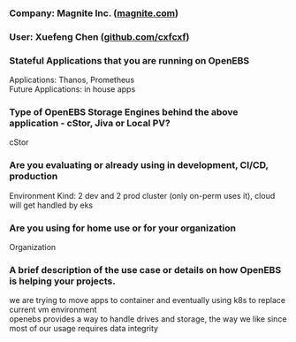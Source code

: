 ### **Company**: Magnite Inc. ([magnite.com](https://www.magnite.com/))
### **User**: Xuefeng Chen ([github.com/cxfcxf](https://github.com/cxfcxf))

### **Stateful Applications that you are running on OpenEBS**
Applications: Thanos, Prometheus</br>
Future Applications: in house apps

### **Type of OpenEBS Storage Engines behind the above application - cStor, Jiva or Local PV?**
cStor

### **Are you evaluating or already using in development, CI/CD, production**
Environment Kind: 2 dev and 2 prod cluster (only on-perm uses it), cloud will get handled by eks

### **Are you using for home use or for your organization**
Organization

### **A brief description of the use case or details on how OpenEBS is helping your projects.**
we are trying to move apps to container and eventually using k8s to replace current vm environment</br>
openebs provides a way to handle drives and storage, the way we like since most of our usage requires data integrity